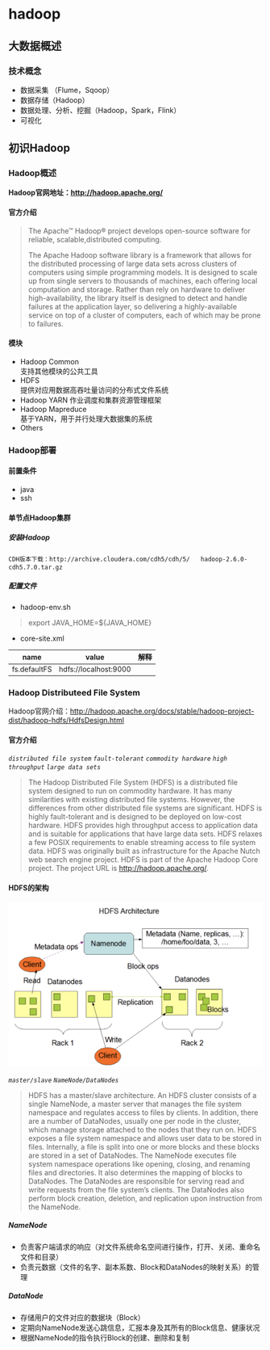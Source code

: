 # hadoop

## 大数据概述

### 技术概念
- 数据采集 （Flume，Sqoop）
- 数据存储（Hadoop）
- 数据处理、分析、挖掘（Hadoop，Spark，Flink）
- 可视化

## 初识Hadoop

### Hadoop概述
**Hadoop官网地址：http://hadoop.apache.org/**  

#### 官方介绍  

>The Apache™ Hadoop® project develops open-source software for reliable, scalable,distributed computing.
>
>The Apache Hadoop software library is a framework that allows for the distributed processing of large data sets across clusters of computers using simple programming models. It is designed to scale up from single servers to thousands of machines, each offering local computation and storage. Rather than rely on hardware to deliver high-availability, the library itself is designed to detect and handle failures at the application layer, so delivering a highly-available service on top of a cluster of computers, each of which may be prone to failures. 

#### 模块

- Hadoop Common  
支持其他模块的公共工具
- HDFS  
提供对应用数据高吞吐量访问的分布式文件系统  
- Hadoop YARN
作业调度和集群资源管理框架  
- Hadoop Mapreduce  
基于YARN，用于并行处理大数据集的系统
- Others

### Hadoop部署

#### 前置条件
- java
- ssh

#### 单节点Hadoop集群

##### 安装Hadoop
```
CDH版本下载：http://archive.cloudera.com/cdh5/cdh/5/   hadoop-2.6.0-cdh5.7.0.tar.gz  
```

##### 配置文件
- hadoop-env.sh
> export JAVA_HOME=${JAVA_HOME}

- core-site.xml  

| name      | value     | 解释             |
| --------- | --------- | --------------- |
| fs.defaultFS | hdfs://localhost:9000 | |
### Hadoop Distributeed File System  

Hadoop官网介绍：http://hadoop.apache.org/docs/stable/hadoop-project-dist/hadoop-hdfs/HdfsDesign.html  

#### 官方介绍
*`distributed file system`* *`fault-tolerant`* *`commodity hardware`* *`high throughput`* *`large data sets`*  
>The Hadoop Distributed File System (HDFS) is a distributed file system designed to run on commodity hardware. It has many similarities with existing distributed file systems. However, the differences from other distributed file systems are significant. HDFS is highly fault-tolerant and is designed to be deployed on low-cost hardware. HDFS provides high throughput access to application data and is suitable for applications that have large data sets. HDFS relaxes a few POSIX requirements to enable streaming access to file system data. HDFS was originally built as infrastructure for the Apache Nutch web search engine project. HDFS is part of the Apache Hadoop Core project. The project URL is http://hadoop.apache.org/.  

#### HDFS的架构
![HDFS架构](images/HDFS架构.png)  

*`master/slave`* *`NameNode/DataNodes`*
>HDFS has a master/slave architecture. An HDFS cluster consists of a single NameNode, a master server that manages the file system namespace and regulates access to files by clients. In addition, there are a number of DataNodes, usually one per node in the cluster, which manage storage attached to the nodes that they run on. HDFS exposes a file system namespace and allows user data to be stored in files. Internally, a file is split into one or more blocks and these blocks are stored in a set of DataNodes. The NameNode executes file system namespace operations like opening, closing, and renaming files and directories. It also determines the mapping of blocks to DataNodes. The DataNodes are responsible for serving read and write requests from the file system’s clients. The DataNodes also perform block creation, deletion, and replication upon instruction from the NameNode.

##### NameNode
- 负责客户端请求的响应（对文件系统命名空间进行操作，打开、关闭、重命名文件和目录）
- 负责元数据（文件的名字、副本系数、Block和DataNodes的映射关系）的管理

##### DataNode
- 存储用户的文件对应的数据块（Block）
- 定期向NameNode发送心跳信息，汇报本身及其所有的Block信息、健康状况
- 根据NameNode的指令执行Block的创建、删除和复制
